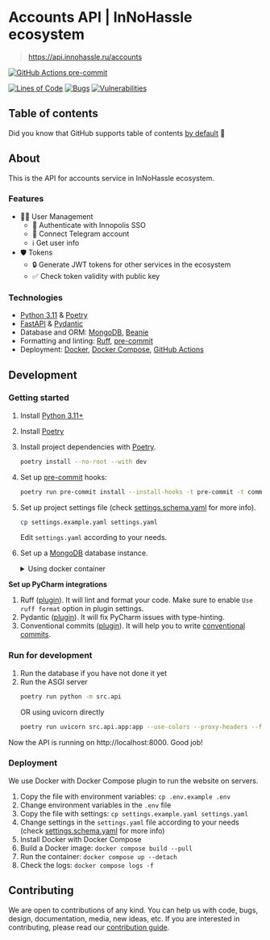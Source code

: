 # Accounts API | InNoHassle ecosystem

> https://api.innohassle.ru/accounts

[![GitHub Actions pre-commit](https://img.shields.io/github/actions/workflow/status/one-zero-eight/InNoHassle-Accounts/pre-commit.yaml?label=pre-commit)](https://github.com/one-zero-eight/InNoHassle-Accounts/actions)

[![Lines of Code](https://sonarcloud.io/api/project_badges/measure?project=one-zero-eight_InNoHassle-Accounts&metric=ncloc)](https://sonarcloud.io/summary/new_code?id=one-zero-eight_InNoHassle-Accounts)
[![Bugs](https://sonarcloud.io/api/project_badges/measure?project=one-zero-eight_InNoHassle-Accounts&metric=bugs)](https://sonarcloud.io/summary/new_code?id=one-zero-eight_InNoHassle-Accounts)
[![Vulnerabilities](https://sonarcloud.io/api/project_badges/measure?project=one-zero-eight_InNoHassle-Accounts&metric=vulnerabilities)](https://sonarcloud.io/summary/new_code?id=one-zero-eight_InNoHassle-Accounts)

## Table of contents

Did you know that GitHub supports table of
contents [by default](https://github.blog/changelog/2021-04-13-table-of-contents-support-in-markdown-files/) 🤔

## About

This is the API for accounts service in InNoHassle ecosystem.

### Features

- 🧑‍🔧 User Management
    - 🔑 Authenticate with Innopolis SSO
    - 📱 Connect Telegram account
    - ℹ️ Get user info
- 🛡️ Tokens
    - 🔒 Generate JWT tokens for other services in the ecosystem
    - ✅ Check token validity with public key

### Technologies

- [Python 3.11](https://www.python.org/downloads/release/python-3117/) & [Poetry](https://python-poetry.org/docs/)
- [FastAPI](https://fastapi.tiangolo.com/) & [Pydantic](https://docs.pydantic.dev/latest/)
- Database and ORM: [MongoDB](https://www.mongodb.com/), [Beanie](https://beanie-odm.dev/)
- Formatting and linting: [Ruff](https://docs.astral.sh/ruff/), [pre-commit](https://pre-commit.com/)
- Deployment: [Docker](https://www.docker.com/), [Docker Compose](https://docs.docker.com/compose/),
  [GitHub Actions](https://github.com/features/actions)

## Development

### Getting started

1. Install [Python 3.11+](https://www.python.org/downloads/release/python-3117/)
2. Install [Poetry](https://python-poetry.org/docs/)
3. Install project dependencies with [Poetry](https://python-poetry.org/docs/cli/#options-2).
   ```bash
   poetry install --no-root --with dev
   ```
4. Set up [pre-commit](https://pre-commit.com/) hooks:

   ```bash
   poetry run pre-commit install --install-hooks -t pre-commit -t commit-msg
   ```
5. Set up project settings file (check [settings.schema.yaml](settings.schema.yaml) for more info).
   ```bash
   cp settings.example.yaml settings.yaml
   ```
   Edit `settings.yaml` according to your needs.
6. Set up a  [MongoDB](https://www.mongodb.com/) database instance.
   <details>
    <summary>Using docker container</summary>

    - Set up database settings for [docker-compose](https://docs.docker.com/compose/) in `.env` file:
      ```bash
      cp .env.example .env
      ```
    - Run the database instance:
      ```bash
      docker compose up -d db
      ```
    - Make sure to set up the actual database connection in `settings.yaml`, for example:
      ```yaml
      database:
        uri: mongodb://user:password@localhost:27017/db?authSource=admin
      ```

   </details>

**Set up PyCharm integrations**

1. Ruff ([plugin](https://plugins.jetbrains.com/plugin/20574-ruff)).
   It will lint and format your code. Make sure to enable `Use ruff format` option in plugin settings.
2. Pydantic ([plugin](https://plugins.jetbrains.com/plugin/12861-pydantic)). It will fix PyCharm issues with
   type-hinting.
3. Conventional commits ([plugin](https://plugins.jetbrains.com/plugin/13389-conventional-commit)). It will help you
   to write [conventional commits](https://www.conventionalcommits.org/en/v1.0.0/).

### Run for development

1. Run the database if you have not done it yet
2. Run the ASGI server
   ```bash
   poetry run python -m src.api
   ```
   OR using uvicorn directly
   ```bash
   poetry run uvicorn src.api.app:app --use-colors --proxy-headers --forwarded-allow-ips=*
   ```

Now the API is running on http://localhost:8000. Good job!

### Deployment

We use Docker with Docker Compose plugin to run the website on servers.

1. Copy the file with environment variables: `cp .env.example .env`
2. Change environment variables in the `.env` file
3. Copy the file with settings: `cp settings.example.yaml settings.yaml`
4. Change settings in the `settings.yaml` file according to your needs
   (check [settings.schema.yaml](settings.schema.yaml) for more info)
5. Install Docker with Docker Compose
6. Build a Docker image: `docker compose build --pull`
7. Run the container: `docker compose up --detach`
8. Check the logs: `docker compose logs -f`

## Contributing

We are open to contributions of any kind.
You can help us with code, bugs, design, documentation, media, new ideas, etc.
If you are interested in contributing, please read
our [contribution guide](https://github.com/one-zero-eight/.github/blob/main/CONTRIBUTING.md).
